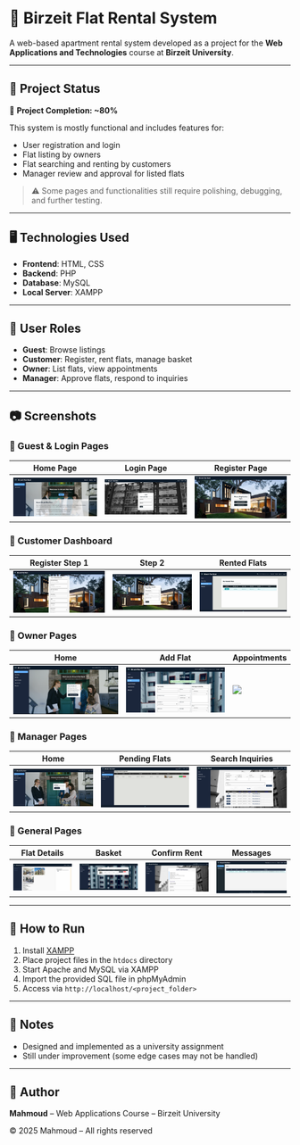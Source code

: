 # 🏢 Birzeit Flat Rental System

A web-based apartment rental system developed as a project for the **Web Applications and Technologies** course at **Birzeit University**.

---

## 🔧 Project Status

🚧 **Project Completion: ~80%**

This system is mostly functional and includes features for:
- User registration and login
- Flat listing by owners
- Flat searching and renting by customers
- Manager review and approval for listed flats

> ⚠️ Some pages and functionalities still require polishing, debugging, and further testing.

---

## 🖥️ Technologies Used

- **Frontend**: HTML, CSS
- **Backend**: PHP
- **Database**: MySQL
- **Local Server**: XAMPP

---

## 👥 User Roles
- **Guest**: Browse listings
- **Customer**: Register, rent flats, manage basket
- **Owner**: List flats, view appointments
- **Manager**: Approve flats, respond to inquiries

---

## 📷 Screenshots

### 🔹 Guest & Login Pages
| Home Page | Login Page | Register Page |
|-----------|------------|----------------|
| ![](assets/Home_Page.png) | ![](assets/Login_Page.png) | ![](assets/Register_Page.png) |

### 🔹 Customer Dashboard
| Register Step 1 | Step 2 | Rented Flats |
|------------------|--------|--------------|
| ![](assets/Register_Customer.png) | ![](assets/Register_Customer_Step2.png) | ![](assets/Rented_Flats_customer.png) |

### 🔹 Owner Pages
| Home | Add Flat | Appointments |
|------|----------|--------------|
| ![](assets/home_Owner.png) | ![](assets/Add_Flat.png) | ![](assets/Owner_Appointments.png) |

### 🔹 Manager Pages
| Home | Pending Flats | Search Inquiries |
|------|---------------|------------------|
| ![](assets/home_manager.png) | ![](assets/Pending_Flats_Manager.png) | ![](assets/Search_inquery_Manager.png) |

### 🔹 General Pages
| Flat Details | Basket | Confirm Rent | Messages |
|--------------|--------|---------------|-----------|
| ![](assets/Flat_Details_Page.png) | ![](assets/Basket_Page.png) | ![](assets/Conform_Rent.png) | ![](assets/Message_Page.png) |

---

## 📂 How to Run
1. Install [XAMPP](https://www.apachefriends.org/index.html)
2. Place project files in the `htdocs` directory
3. Start Apache and MySQL via XAMPP
4. Import the provided SQL file in phpMyAdmin
5. Access via `http://localhost/<project_folder>`

---

## 📌 Notes
- Designed and implemented as a university assignment
- Still under improvement (some edge cases may not be handled)

---

## 👤 Author
**Mahmoud** – Web Applications Course – Birzeit University

&copy; 2025 Mahmoud – All rights reserved
